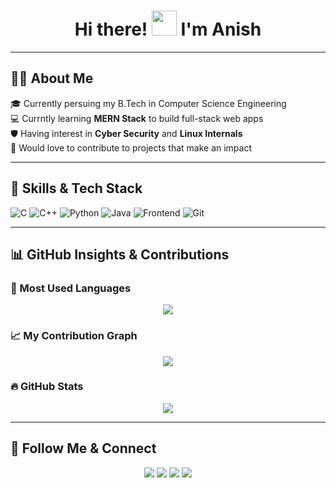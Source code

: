 <h1 align="center">Hi there! <img src="https://raw.githubusercontent.com/Anish-9387/Anish-9387/main/wave.gif" width="40px"> I'm Anish</h1>

---

## 🧑‍💼 About Me

🎓 Currently persuing my B.Tech in Computer Science Engineering  
💻 Currntly learning **MERN Stack** to build full-stack web apps  
🛡️ Having interest in **Cyber Security** and **Linux Internals**  
🚀 Would love to contribute to projects that make an impact  

---

## 🚀 Skills & Tech Stack

![C](https://img.shields.io/badge/-C-00599C?style=flat&logo=c)
![C++](https://img.shields.io/badge/-C++-00599C?style=flat&logo=cpp)
![Python](https://img.shields.io/badge/-Python-3776AB?style=flat&logo=python)
![Java](https://img.shields.io/badge/-Java-007396?style=flat&logo=java)
![Frontend](https://img.shields.io/badge/-Frontend-FE7A16?style=flat&logo=html5&logoColor=white)
![Git](https://img.shields.io/badge/-Git-F05032?style=flat&logo=git)

---

## 📊 GitHub Insights & Contributions

### 🧩 Most Used Languages
<p align="center">
  <img src="https://github-readme-stats.vercel.app/api/top-langs/?username=anish-9387&layout=pie&theme=radical&langs_count=8" />
</p>

### 📈 My Contribution Graph
<p align="center">
  <img src="https://github-readme-activity-graph.cyclic.app/graph?username=anish-9387&theme=react-dark&hide_border=true&area=true" />
</p>

### 🔥 GitHub Stats
<p align="center">
  <img src="https://github-readme-streak-stats.herokuapp.com/?user=anish-9387&theme=radical&hide_border=true" />
</p>

---

## 🔗 Follow Me & Connect

<p align="center">
  <a href="https://github.com/anish-9387"><img src="https://img.shields.io/badge/GitHub-100000?style=for-the-badge&logo=github&logoColor=white"/></a>
  <a href="https://www.linkedin.com/in/anish-mall/"><img src="https://img.shields.io/badge/LinkedIn-0077B5?style=for-the-badge&logo=linkedin&logoColor=white"/></a>
  <a href="https://leetcode.com/u/anish-9387/"><img src="https://img.shields.io/badge/LeetCode-FFA116?style=for-the-badge&logo=leetcode&logoColor=black"/></a>
  <a href="https://www.instagram.com/anish_0308/"><img src="https://img.shields.io/badge/Instagram-E4405F?style=for-the-badge&logo=instagram&logoColor=white"/></a>
</p>
